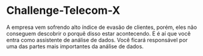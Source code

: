 # Challenge-Telecom-X
A empresa vem sofrendo alto índice de evasão de clientes, porém, eles não conseguem descobrir o porquê disso estar acontecendo. E é aí que você entra como assistente de análise de dados. Você ficará responsável por uma das partes mais importantes da análise de dados.
